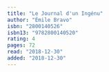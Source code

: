 ```yaml
---
title: "Le Journal d'un Ingénu"
author: "Émile Bravo"
isbn: "2800140526"
isbn13: "9782800140520"
rating: 4
pages: 72
read: "2018-12-30"
added: "2018-12-30"
---
```


